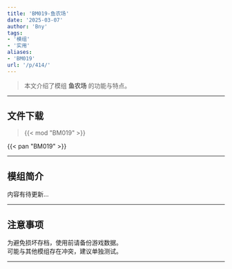 ```yaml
---
title: 'BM019-鱼农场'
date: '2025-03-07'
author: 'Bny'
tags:
- '模组'
- '实用'
aliases:
- 'BM019'
url: '/p/414/'
---
```


> 本文介绍了模组 **鱼农场** 的功能与特点。

---

## 文件下载  

> {{< mod "BM019" >}}  

{{< pan "BM019" >}}  

---

## 模组简介

>  
内容有待更新...  

---

## 注意事项

>  
为避免损坏存档，使用前请备份游戏数据。  
可能与其他模组存在冲突，建议单独测试。  

---

